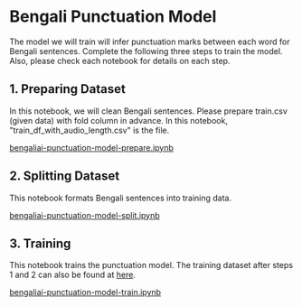 # Bengali Punctuation Model
The model we will train will infer punctuation marks between each word for Bengali sentences. Complete the following three steps to train the model. Also, please check each notebook for details on each step.
## 1. Preparing Dataset
In this notebook, we will clean Bengali sentences. Please prepare train.csv (given data) with fold column in advance. In this notebook, "train_df_with_audio_length.csv" is the file.

[bengaliai-punctuation-model-prepare.ipynb](https://github.com/espritmirai/bengali-punctuation-model/blob/main/bengaliai-punctuation-model-prepare.ipynb)
## 2. Splitting Dataset
This notebook formats Bengali sentences into training data.

[bengaliai-punctuation-model-split.ipynb](https://github.com/espritmirai/bengali-punctuation-model/blob/main/bengaliai-punctuation-model-split.ipynb)
## 3. Training
This notebook trains the punctuation model. The training dataset after steps 1 and 2 can also be found at [here](https://www.kaggle.com/datasets/takuji/punctuation-model-dataset).

[bengaliai-punctuation-model-train.ipynb](https://github.com/espritmirai/bengali-punctuation-model/blob/main/bengaliai-punctuation-model-train.ipynb)
